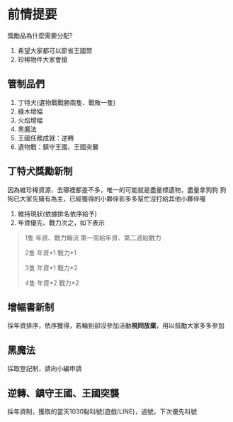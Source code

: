 # 前情提要
獎勵品為什麼需要分配?
1. 希望大家都可以節省王國幣
2. 珍稀物件大家會搶

## 管制品們
1. 丁特犬(遺物戰戰勝兩隻、戰敗一隻)
2. 綠木增幅
3. 火焰增幅
4. 黑魔法
5. 王國任務成就：逆轉
6. 遺物戰：鎮守王國、王國突襲

## 丁特犬獎勵新制
因為維珍稀資源，去哪裡都差不多，唯一的可能就是盡量標遺物，盡量拿狗狗
狗狗已大家先擁有為主，已經獲得的小夥伴影多多幫忙沒打給其他小夥伴喔
1. 維持現狀(依據排名依序給予)
2. 年資優先、戰力次之，如下表示
>1隻 年資、戰力輪流 第一周給年資、第二週給戰力
>
>2隻 年資\*1 戰力\*1
>
>3隻 年資\*1 戰力\*2
>
>4隻 年資\*2 戰力\*2

## 增幅書新制
採年資排序，依序獲得，若輪到卻沒參加活動**視同放棄**，用以鼓勵大家多多參加

## 黑魔法
採取登記制，請向小編申請

## 逆轉、鎮守王國、王國突襲
採年資制，獲取的當天1030點叫號(遊戲/LINE)，過號，下次優先叫號